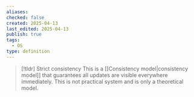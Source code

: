 ```yaml
---
aliases: 
checked: false
created: 2025-04-13
last_edited: 2025-04-13
publish: true
tags:
  - OS
type: definition
---
```

>[!tldr] Strict consistency
>This is a [[Consistency model|consistency model]] that guarantees all updates are visible everywhere immediately. This is not practical system and is only a theoretical model. 